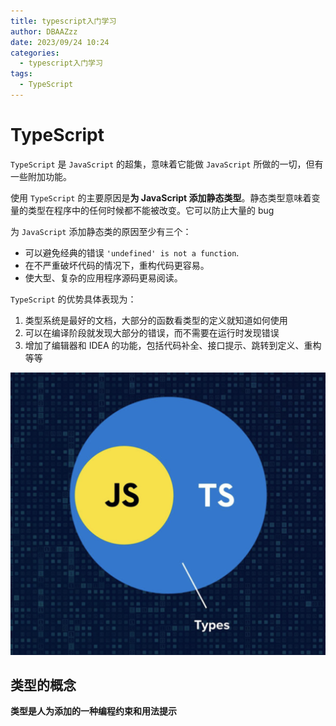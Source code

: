 ```yaml
---
title: typescript入门学习
author: DBAAZzz
date: 2023/09/24 10:24
categories:
  - typescript入门学习
tags:
  - TypeScript
---
```


# TypeScript

`TypeScript` 是 `JavaScript` 的超集，意味着它能做 `JavaScript` 所做的一切，但有一些附加功能。

使用 `TypeScript` 的主要原因是**为 JavaScript 添加静态类型**。静态类型意味着变量的类型在程序中的任何时候都不能被改变。它可以防止大量的 bug

为 `JavaScript` 添加静态类的原因至少有三个：

- 可以避免经典的错误 `'undefined' is not a function`.
- 在不严重破坏代码的情况下，重构代码更容易。
- 使大型、复杂的应用程序源码更易阅读。

`TypeScript` 的优势具体表现为：

1. 类型系统是最好的文档，大部分的函数看类型的定义就知道如何使用
2. 可以在编译阶段就发现大部分的错误，而不需要在运行时发现错误
3. 增加了编辑器和 IDEA 的功能，包括代码补全、接口提示、跳转到定义、重构等等

![图 0](../../public/images/2023-09-24-8e5c645f4704f7cba3cb51049eadd2bdc2090170400ab5664e9104b36aaab966.png)

## 类型的概念

**类型是人为添加的一种编程约束和用法提示**
